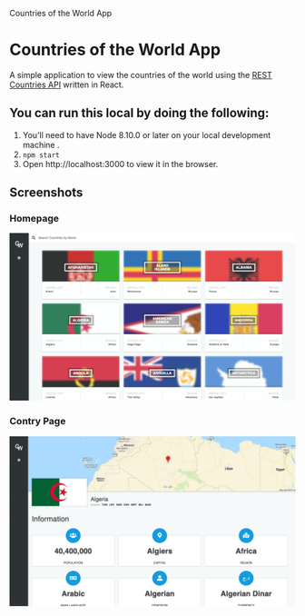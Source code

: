 Countries of the World App

# Countries of the World App
A simple application to view the countries of the world using the [REST Countries API](https://restcountries.eu/) written in React.

## You can run this local by doing the following:
1. You’ll need to have Node 8.10.0 or later on your local development machine .
2. `npm start`
3. Open http://localhost:3000 to view it in the browser.

## Screenshots

### Homepage
<p align='left'>
<img src='https://raw.githubusercontent.com/danielgarcia/Countries-of-the-World/master/homepage.png' width='600' alt='Homepage'>
</p>

### Contry Page
<p align='left'>
<img src='https://raw.githubusercontent.com/danielgarcia/Countries-of-the-World/master/country_page.png' width='600' alt='Countries Page'>
</p>